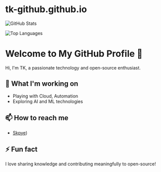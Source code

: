 # tk-github.github.io

![GitHub Stats](https://github-readme-stats.vercel.app/api?username=Enrico-github&show_icons=true&theme=radical)

![Top Languages](https://github-readme-stats.vercel.app/api/top-langs/?username=Enrico-github&layout=compact&theme=radical)


# Welcome to My GitHub Profile 👋

Hi, I'm TK, a passionate technology and open-source enthusiast.

## 🔭 What I'm working on
- Playing with Cloud, Automation
- Exploring AI and ML technologies

## 📫 How to reach me
- [Skpye](https://join.skype.com/invite/YIQAOKw2hwoE))

## ⚡ Fun fact
I love sharing knowledge and contributing meaningfully to open-source!
